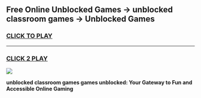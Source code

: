 
## Free Online Unblocked Games → unblocked classroom games → Unblocked Games
<h3>
<a href="https://premium.freeplayer.one?title=unblocked_classroom_games&ref=21F">CLICK TO PLAY</a></h3>
<hr>

<h3>
<a href="https://premium.freeplayer.one?title=unblocked_classroom_games&ref=21F">CLICK 2 PLAY</a>
  
</h3>

<a href="https://premium.freeplayer.one?title=unblocked_classroom_games&ref=21F/"><img src="https://clearcache.store/games.png"></a>


**unblocked classroom games games unblocked: Your Gateway to Fun and Accessible Online Gaming**
